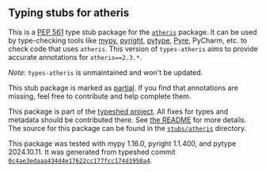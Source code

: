 ## Typing stubs for atheris

This is a [PEP 561](https://peps.python.org/pep-0561/)
type stub package for the [`atheris`](https://github.com/google/atheris) package.
It can be used by type-checking tools like
[mypy](https://github.com/python/mypy/),
[pyright](https://github.com/microsoft/pyright),
[pytype](https://github.com/google/pytype/),
[Pyre](https://pyre-check.org/),
PyCharm, etc. to check code that uses `atheris`. This version of
`types-atheris` aims to provide accurate annotations for
`atheris==2.3.*`.

*Note:* `types-atheris` is unmaintained and won't be updated.


This stub package is marked as [partial](https://peps.python.org/pep-0561/#partial-stub-packages).
If you find that annotations are missing, feel free to contribute and help complete them.


This package is part of the [typeshed project](https://github.com/python/typeshed).
All fixes for types and metadata should be contributed there.
See [the README](https://github.com/python/typeshed/blob/main/README.md)
for more details. The source for this package can be found in the
[`stubs/atheris`](https://github.com/python/typeshed/tree/main/stubs/atheris)
directory.

This package was tested with
mypy 1.16.0,
pyright 1.1.400,
and pytype 2024.10.11.
It was generated from typeshed commit
[`0c4ae3edaaa434d4e17622cc177fcc174d1958a4`](https://github.com/python/typeshed/commit/0c4ae3edaaa434d4e17622cc177fcc174d1958a4).